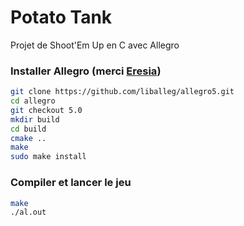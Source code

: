 # Potato Tank
Projet de Shoot'Em Up en C avec Allegro

### Installer Allegro (merci [Eresia](https://www.github.com/Eresia "Github de Eresia"))
```sh
git clone https://github.com/liballeg/allegro5.git
cd allegro
git checkout 5.0
mkdir build
cd build
cmake ..
make
sudo make install
```

### Compiler et lancer le jeu
```sh
make
./al.out
```
